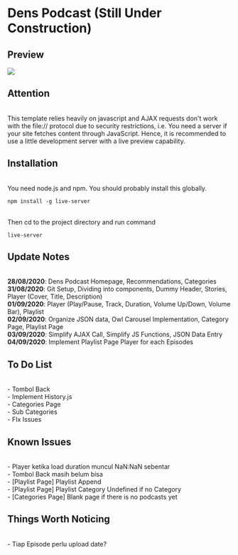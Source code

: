 # Dens Podcast (Still Under Construction)

## Preview
![](dens-podcast.gif)

## Attention
<br> This template relies heavily on javascript and AJAX requests don't work with the file:// protocol due to security restrictions, i.e. You need a server if your site fetches content through JavaScript. Hence, it is recommended to use a little development server with a live preview capability.

## Installation
<br>You need node.js and npm. You should probably install this globally.
```
npm install -g live-server
```
<br>Then cd to the project directory and run command
```
live-server
```

## Update Notes
<br>**28/08/2020**: Dens Podcast Homepage, Recommendations, Categories
<br>**31/08/2020**: Git Setup, Dividing into components, Dummy Header, Stories, Player (Cover, Title, Description)
<br>**01/09/2020**: Player (Play/Pause, Track, Duration, Volume Up/Down, Volume Bar), Playlist
<br>**02/09/2020**: Organize JSON data, Owl Carousel Implementation, Category Page, Playlist Page
<br>**03/09/2020**: Simplify AJAX Call, Simplify JS Functions, JSON Data Entry
<br>**04/09/2020**: Implement Playlist Page Player for each Episodes

## To Do List
<br>- Tombol Back
<br>- Implement History.js
<br>- Categories Page
<br>- Sub Categories
<br>- FIx Issues

## Known Issues
<br>- Player ketika load duration muncul NaN:NaN sebentar
<br>- Tombol Back masih belum bisa
<br>- [Playlist Page] Playlist Append
<br>- [Playlist Page] Playlist Category Undefined if no Category
<br>- [Categories Page] Blank page if there is no podcasts yet

## Things Worth Noticing
<br>- Tiap Episode perlu upload date?
